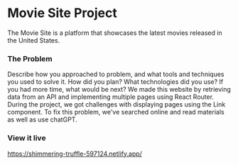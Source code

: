 
# Movie Site Project

The Movie Site is a platform that showcases the latest movies released in the United States.

### The Problem

Describe how you approached to problem, and what tools and techniques you used to solve it. How did you plan? What technologies did you use? If you had more time, what would be next?
We made this website by retrieving data from an API and implementing multiple pages using React Router. During the project, we got challenges with displaying pages using the Link component.  To fix this problem, we've searched online and read materials as well as use chatGPT. 

### View it live

https://shimmering-truffle-597124.netlify.app/
